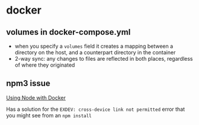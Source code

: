 # docker

## volumes in docker-compose.yml

- when you specify a `volumes` field it creates a mapping between a directory on the host, and a counterpart directory in the container
- 2-way sync: any changes to files are reflected in both places, regardless of where they originated

## npm3 issue

[Using Node with Docker](http://blog.cloud66.com/using-node-with-docker)

Has a solution for the `EXDEV: cross-device link not permitted` error that you might see from an `npm install`
